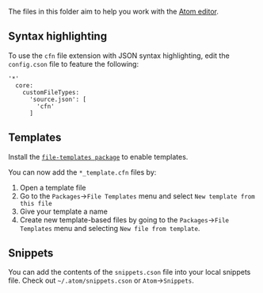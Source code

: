 The files in this folder aim to help you work with the [Atom editor](https://atom.io/).

## Syntax highlighting
To use the `cfn` file extension with JSON syntax highlighting, edit the `config.cson` file to feature the following:

````
'*'
  core:
    customFileTypes:
      'source.json': [
        'cfn'
      ]
````

## Templates

Install the [`file-templates package`](https://atom.io/packages/file-templates) to enable templates.

You can now add the `*_template.cfn` files by:

1. Open a template file
1. Go to the `Packages`->`File Templates` menu and select `New template from this file`
1. Give your template a name
1. Create new template-based files by going to the `Packages`->`File Templates` menu and selecting `New file from template`.

## Snippets
You can add the contents of the `snippets.cson` file into your local snippets file. Check out `~/.atom/snippets.cson` or `Atom`->`Snippets`.
